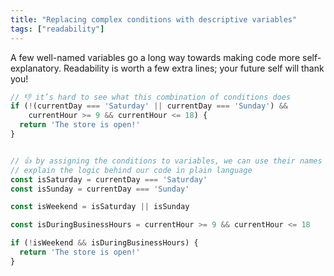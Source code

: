 ```yaml
---
title: "Replacing complex conditions with descriptive variables"
tags: ["readability"]
---
```

A few well-named variables go a long way towards making code more self-explanatory. Readability is worth a few extra lines; your future self will thank you!

```js
// 👎 it’s hard to see what this combination of conditions does
if (!(currentDay === 'Saturday' || currentDay === 'Sunday') &&
    currentHour >= 9 && currentHour <= 18) {
  return 'The store is open!'
}


// 👍 by assigning the conditions to variables, we can use their names to
// explain the logic behind our code in plain language
const isSaturday = currentDay === 'Saturday'
const isSunday = currentDay === 'Sunday'

const isWeekend = isSaturday || isSunday

const isDuringBusinessHours = currentHour >= 9 && currentHour <= 18

if (!isWeekend && isDuringBusinessHours) {
  return 'The store is open!'
}
```
